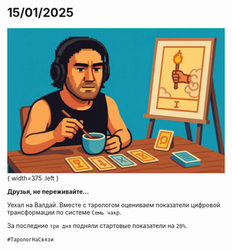 # 15/01/2025

![ ](<../../assets/img/photo_2025-10-02_20-02-03.jpg>){ width=375 .left }

**Друзья, не переживайте...**

Уехал на Валдай. Вместе с тарологом оцениваем показатели цифровой трансформации по системе `Семь чакр`.

За последние `три дня` подняли стартовые показатели на `20%`.

`#ТарологНаСвязи`